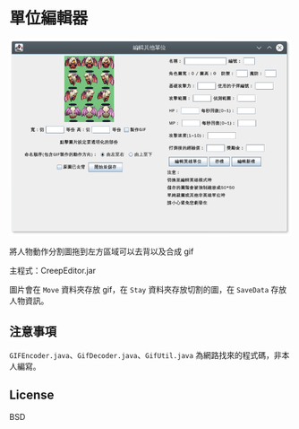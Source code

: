 # 單位編輯器

![](screenshot.png)

將人物動作分割圖拖到左方區域可以去背以及合成 gif

主程式：CreepEditor.jar

圖片會在 `Move` 資料夾存放 gif，在 `Stay` 資料夾存放切割的圖，在 `SaveData` 存放人物資訊。


## 注意事項

`GIFEncoder.java`、`GifDecoder.java`、`GifUtil.java` 為網路找來的程式碼，非本人編寫。

## License

BSD
